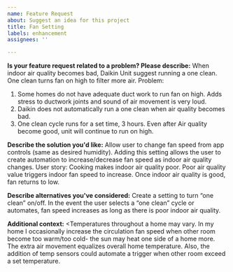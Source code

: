 ```yaml
---
name: Feature Request
about: Suggest an idea for this project
title: Fan Setting
labels: enhancement
assignees: ''

---
```


**Is your feature request related to a problem? Please describe:**
When indoor air quality becomes bad, Daikin Unit suggest running a one clean. One clean turns fan on high to filter more air. 
Problem:
1.	Some homes do not have adequate duct work to run fan on high. Adds stress to ductwork joints and sound of air movement is very loud. 
2.	Daikin does not automatically run a one clean when air quality becomes bad. 
3.	One clean cycle runs for a set time, 3 hours. Even after Air quality become good, unit will continue to run on high.  

**Describe the solution you'd like:**
Allow user to change fan speed from app controls (same as desired humidity). 
Adding this setting allows the user to create automation to increase/decrease fan speed as indoor air quality changes. 
User story: Cooking makes indoor air quality poor. Poor air quality value triggers indoor fan speed to increase. Once indoor air quality is good, fan returns to low.

**Describe alternatives you've considered:**
Create a setting to turn “one clean” on/off. In the event the user selects a “one clean” cycle or automates, fan speed increases as long as there is poor indoor air quality.  

**Additional context:**
<Temperatures throughout a home may vary. In my home I occasionally increase the circulation fan speed when other room become too warm/too cold- the sun may heat one side of a home more. The extra air movement equalizes overall home temperature. Also, the addition of temp sensors could automate a trigger when other room exceed a set temperature. 
